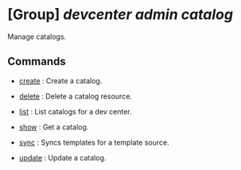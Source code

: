 # [Group] _devcenter admin catalog_

Manage catalogs.

## Commands

- [create](/Commands/devcenter/admin/catalog/_create.md)
: Create a catalog.

- [delete](/Commands/devcenter/admin/catalog/_delete.md)
: Delete a catalog resource.

- [list](/Commands/devcenter/admin/catalog/_list.md)
: List catalogs for a dev center.

- [show](/Commands/devcenter/admin/catalog/_show.md)
: Get a catalog.

- [sync](/Commands/devcenter/admin/catalog/_sync.md)
: Syncs templates for a template source.

- [update](/Commands/devcenter/admin/catalog/_update.md)
: Update a catalog.
